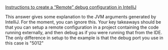 [Instructions to create a “Remote” debug configuration in IntelliJ](https://stackoverflow.com/questions/21114066/attach-intellij-idea-debugger-to-a-running-java-process)

This answer gives some explanation to the JVM arguments generated by IntelliJ. For the moment, you can ignore this.
Your key takeaways should be that you can setup a remote configuration in a project containing the code running
externally, and then debug as if you were running that from the IDE. The only difference in setup to the example is that
the debug port you use in this case is "5012"
